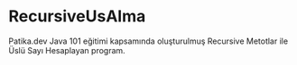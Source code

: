 # RecursiveUsAlma
Patika.dev Java 101 eğitimi kapsamında oluşturulmuş Recursive Metotlar ile Üslü Sayı Hesaplayan program.
